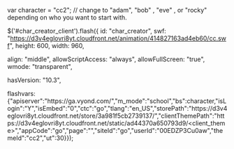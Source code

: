 var character = "cc2"; // change to "adam", "bob" , "eve" , or "rocky" depending on who you want to start with.

$('#char_creator_client').flash({
   id: "char_creator",
   swf: "https://d3v4eglovri8yt.cloudfront.net/animation/414827163ad4eb60/cc.swf",
   height: 600,
   width: 960,

   align: "middle",
   allowScriptAccess: "always",
   allowFullScreen: "true",
   wmode: "transparent",

   hasVersion: "10.3",

   flashvars: {"apiserver":"https:\/\/ga.vyond.com\/","m_mode":"school","bs":character,"isLogin":"Y","isEmbed":"0","ctc":"go","tlang":"en_US","storePath":"https:\/\/d3v4eglovri8yt.cloudfront.net\/store\/3a981f5cb2739137\/<store>","clientThemePath":"https:\/\/d3v4eglovri8yt.cloudfront.net\/static\/ad44370a650793d9\/<client_theme>","appCode":"go","page":"","siteId":"go","userId":"00EDZP3Cu0aw","themeId":"cc2","ut":30}});
